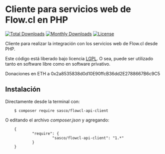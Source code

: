 Cliente para servicios web de Flow.cl en PHP
============================================

[![Total Downloads](https://poser.pugx.org/sasco/flowcl-api-client/downloads)](https://packagist.org/packages/sasco/flowcl-api-client)
[![Monthly Downloads](https://poser.pugx.org/sasco/flowcl-api-client/d/monthly)](https://packagist.org/packages/sasco/flowcl-api-client)
[![License](https://poser.pugx.org/sasco/flowcl-api-client/license)](https://packagist.org/packages/sasco/flowcl-api-client)

Cliente para realizar la integración con los servicios web de Flow.cl desde PHP.

Este código está liberado bajo licencia [LGPL](http://www.gnu.org/licenses/lgpl-3.0.en.html).
O sea, puede ser utilizado tanto en software libre como en software privativo.

Donaciones en ETH a 0x2a8535838d0d10E90ffcB36dd2E2788667B6c9C5

Instalación
-----------

Directamente desde la terminal con:

        $ composer require sasco/flowcl-api-client

O editando el archivo *composer.json* y agregando:

        {
                "require": {
                         "sasco/flowcl-api-client": "1.*"
                }
        }
